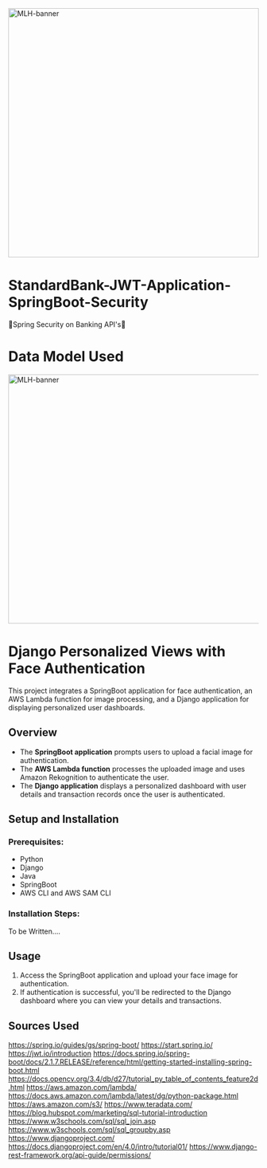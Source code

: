 <img src="https://i.imgur.com/NLaRKVi.png" alt="MLH-banner" width="100%" height="500px">

# StandardBank-JWT-Application-SpringBoot-Security

🏦Spring Security on Banking API's🏦

# Data Model Used

<img src="https://i.imgur.com/vYZzD4j.png" alt="MLH-banner" width="650%" height="500px">

# Django Personalized Views with Face Authentication

This project integrates a SpringBoot application for face authentication, an AWS Lambda function for image processing, and a Django application for displaying personalized user dashboards.

## Overview

- The **SpringBoot application** prompts users to upload a facial image for authentication.
- The **AWS Lambda function** processes the uploaded image and uses Amazon Rekognition to authenticate the user.
- The **Django application** displays a personalized dashboard with user details and transaction records once the user is authenticated.

## Setup and Installation

### Prerequisites:

- Python 
- Django 
- Java 
- SpringBoot 
- AWS CLI and AWS SAM CLI

### Installation Steps:

To be Written.... 

## Usage

1. Access the SpringBoot application and upload your face image for authentication.
2. If authentication is successful, you'll be redirected to the Django dashboard where you can view your details and transactions.

## Sources Used

https://spring.io/guides/gs/spring-boot/
https://start.spring.io/
https://jwt.io/introduction
https://docs.spring.io/spring-boot/docs/2.1.7.RELEASE/reference/html/getting-started-installing-spring-boot.html
https://docs.opencv.org/3.4/db/d27/tutorial_py_table_of_contents_feature2d.html
https://aws.amazon.com/lambda/
https://docs.aws.amazon.com/lambda/latest/dg/python-package.html
https://aws.amazon.com/s3/
https://www.teradata.com/
https://blog.hubspot.com/marketing/sql-tutorial-introduction
https://www.w3schools.com/sql/sql_join.asp
https://www.w3schools.com/sql/sql_groupby.asp
https://www.djangoproject.com/
https://docs.djangoproject.com/en/4.0/intro/tutorial01/
https://www.django-rest-framework.org/api-guide/permissions/

